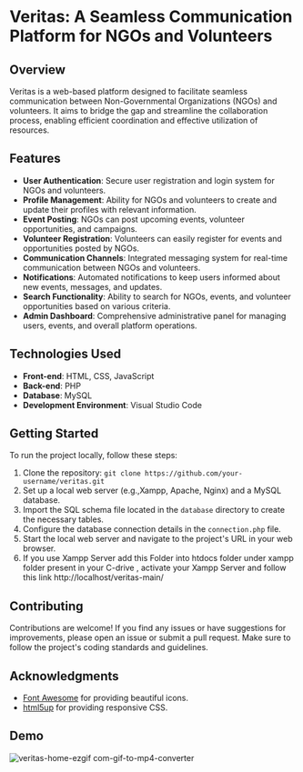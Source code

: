 # Veritas: A Seamless Communication Platform for NGOs and Volunteers

## Overview
Veritas is a web-based platform designed to facilitate seamless communication between Non-Governmental Organizations (NGOs) and volunteers. It aims to bridge the gap and streamline the collaboration process, enabling efficient coordination and effective utilization of resources.

## Features
- **User Authentication**: Secure user registration and login system for NGOs and volunteers.
- **Profile Management**: Ability for NGOs and volunteers to create and update their profiles with relevant information.
- **Event Posting**: NGOs can post upcoming events, volunteer opportunities, and campaigns.
- **Volunteer Registration**: Volunteers can easily register for events and opportunities posted by NGOs.
- **Communication Channels**: Integrated messaging system for real-time communication between NGOs and volunteers.
- **Notifications**: Automated notifications to keep users informed about new events, messages, and updates.
- **Search Functionality**: Ability to search for NGOs, events, and volunteer opportunities based on various criteria.
- **Admin Dashboard**: Comprehensive administrative panel for managing users, events, and overall platform operations.

## Technologies Used
- **Front-end**: HTML, CSS, JavaScript
- **Back-end**: PHP
- **Database**: MySQL
- **Development Environment**: Visual Studio Code

## Getting Started
To run the project locally, follow these steps:

1. Clone the repository: `git clone https://github.com/your-username/veritas.git`
2. Set up a local web server (e.g.,Xampp, Apache, Nginx) and a MySQL database.
3. Import the SQL schema file located in the `database` directory to create the necessary tables.
4. Configure the database connection details in the `connection.php` file.
5. Start the local web server and navigate to the project's URL in your web browser.
6. If you use Xampp Server add this Folder into htdocs folder under xampp folder present in your C-drive , activate your Xampp Server and follow this link http://localhost/veritas-main/

## Contributing
Contributions are welcome! If you find any issues or have suggestions for improvements, please open an issue or submit a pull request. Make sure to follow the project's coding standards and guidelines.

## Acknowledgments
- [Font Awesome](https://fontawesome.com/) for providing beautiful icons.
- [html5up](https://html5up.net) for providing responsive CSS.
## Demo 
![veritas-home-ezgif com-gif-to-mp4-converter](https://github.com/SAakash-001/Veritas_dynamic_website/assets/138322859/ee1c2d32-d4e2-4e5f-9675-d15dda904a80)
